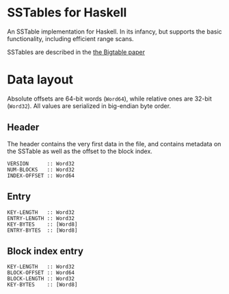 # SSTables for Haskell

An SSTable implementation for Haskell. In its infancy, but supports
the basic functionality, including efficient range scans.

SSTables are described in the [the Bigtable paper](http://labs.google.com/papers/bigtable-osdi06.pdf)

# Data layout

Absolute offsets are 64-bit words (`Word64`), while relative ones are
32-bit (`Word32`). All values are serialized in big-endian byte order.

## Header

The header contains the very first data in the file, and contains
metadata on the SSTable as well as the offset to the block index.

    VERSION      :: Word32
    NUM-BLOCKS   :: Word32
    INDEX-OFFSET :: Word64

## Entry

    KEY-LENGTH   :: Word32
    ENTRY-LENGTH :: Word32
    KEY-BYTES    :: [Word8]
    ENTRY-BYTES  :: [Word8]

## Block index entry

    KEY-LENGTH   :: Word32
    BLOCK-OFFSET :: Word64
    BLOCK-LENGTH :: Word32
    KEY-BYTES    :: [Word8]
    
